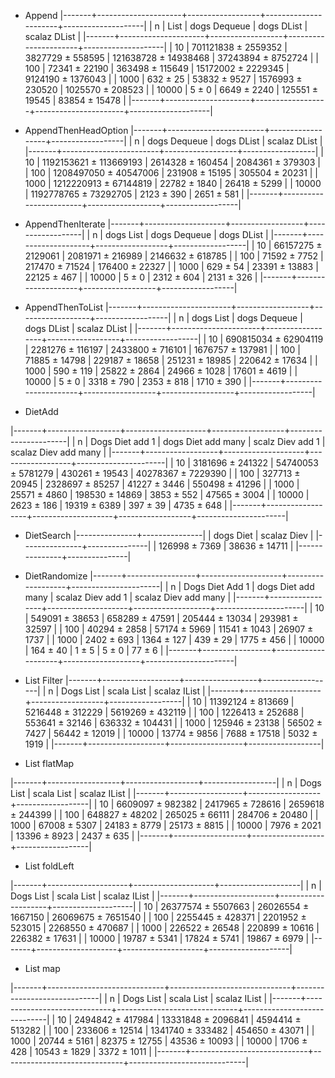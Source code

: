 * Append
|-------+---------------------+------------------+----------------------+--------------------|
|     n | List                | dogs Dequeue     | dogs DList           | scalaz DList       |
|-------+---------------------+------------------+----------------------+--------------------|
|    10 | 701121838 ± 2559352 | 3827729 ± 558595 | 121638728 ± 14938468 | 37243894 ± 8752724 |
|   100 | 72341 ± 22190       | 363498 ± 115649  | 15172002 ± 2229345   | 9124190 ± 1376043  |
|  1000 | 632 ± 25            | 53832 ± 9527     | 1576993 ± 230520     | 1025570 ± 208523   |
| 10000 | 5 ± 0               | 6649 ± 2240      | 125551 ± 19545       | 83854 ± 15478      |
|-------+---------------------+------------------+----------------------+--------------------|

* AppendThenHeadOption
|-------+------------------------+------------------+------------------|
|     n | dogs Dequeue           | dogs DList       | scalaz DList     |
|-------+------------------------+------------------+------------------|
|    10 | 1192153621 ± 113669193 | 2614328 ± 160454 | 2084361 ± 379303 |
|   100 | 1208497050 ± 40547006  | 231908 ± 15195   | 305504 ± 20231   |
|  1000 | 1212220913 ± 67144819  | 22782 ± 1840     | 26418 ± 5299     |
| 10000 | 1192778765 ± 73292705  | 2123 ± 390       | 2651 ± 581       |
|-------+------------------------+------------------+------------------|

* AppendThenIterate
|-------+--------------------+------------------+------------------|
|     n | dogs List          | dogs Dequeue     | dogs DList       |
|-------+--------------------+------------------+------------------|
|    10 | 66157275 ± 2129061 | 2081971 ± 216989 | 2146632 ± 618785 |
|   100 | 71592 ± 7752       | 217470 ± 71524   | 176400 ± 22327   |
|  1000 | 629 ± 54           | 23391 ± 13883    | 22125 ± 467      |
| 10000 | 5 ± 0              | 2312 ± 604       | 2131 ± 326       |
|-------+--------------------+------------------+------------------|

* AppendThenToList
|-------+----------------------+------------------+------------------+------------------|
|     n | dogs List            | dogs Dequeue     | dogs DList       | scalaz DList     |
|-------+----------------------+------------------+------------------+------------------|
|    10 | 690815034 ± 62904119 | 2281276 ± 116197 | 2433800 ± 716101 | 1676757 ± 137981 |
|   100 | 71885 ± 14798        | 229187 ± 18658   | 251231 ± 18985   | 220642 ± 17634   |
|  1000 | 590 ± 119            | 25822 ± 2864     | 24966 ± 1028     | 17601 ± 4619     |
| 10000 | 5 ± 0                | 3318 ± 790       | 2353 ± 818       | 1710 ± 390       |
|-------+----------------------+------------------+------------------+------------------|

* DietAdd

|-------+------------------+--------------------+------------------+----------------------|
|     n | Dogs Diet add 1  | dogs Diet add many | scalz Diev add 1 | scalaz Diev add many |
|-------+------------------+--------------------+------------------+----------------------|
|    10 | 3181696 ± 241322 | 54740053 ± 5781279 | 430261 ± 19543   | 40278367 ± 7229390   |
|   100 | 327713 ± 20945   | 2328697 ± 85257    | 41227 ± 3446     | 550498 ± 41296       |
|  1000 | 25571 ± 4860     | 198530 ± 14869     | 3853 ± 552       | 47565 ± 3004         |
| 10000 | 2623 ± 186       | 19319 ± 6389       | 397 ± 39         | 4735 ± 648           |
|-------+------------------+--------------------+------------------+----------------------|

* DietSearch
|---------------+---------------|
| dogs Diet     | scalaz Diev   |
|---------------+---------------|
| 126998 ± 7369 | 38636 ± 14711 |
|---------------+---------------|

* DietRandomize
|-------+-----------------+--------------------+-------------------+----------------------|
|     n | Dogs Diet Add 1 | dogs Diet add many | scalaz Diev add 1 | scalaz Diev add many |
|-------+-----------------+--------------------+-------------------+----------------------|
|    10 | 549091 ± 38653  | 658289 ± 47591     | 205444 ± 13034    | 293981 ± 32597       |
|   100 | 40294 ± 2858    | 57174 ± 5969       | 11541 ± 1043      | 26907 ± 1737         |
|  1000 | 2402 ± 693      | 1364 ± 127         | 439 ± 29          | 1775 ± 456           |
| 10000 | 164 ± 40        | 1 ± 5              | 5 ± 0             | 77 ± 6               |
|-------+-----------------+--------------------+-------------------+----------------------|

* List Filter
|-------+-------------------+------------------+------------------|
|     n | Dogs List         | scala List       | scalaz IList     |
|-------+-------------------+------------------+------------------|
|    10 | 11392124 ± 813669 | 5216448 ± 312229 | 5619269 ± 432119 |
|   100 | 1226413 ± 252688  | 553641 ± 32146   | 636332 ± 104431  |
|  1000 | 125946 ± 23138    | 56502 ± 7427     | 56442 ± 12019    |
| 10000 | 13774 ± 9856      | 7688 ± 17518     | 5032 ± 1919      |
|-------+-------------------+------------------+------------------|

* List flatMap

|-------+------------------+------------------+------------------|
|     n | Dogs List        | scala List       | scalaz IList     |
|-------+------------------+------------------+------------------|
|    10 | 6609097 ± 982382 | 2417965 ± 728616 | 2659618 ± 244399 |
|   100 | 648827 ± 48202   | 265025 ± 66111   | 284706 ± 20480   |
|  1000 | 67008 ± 5307     | 24183 ± 8779     | 25173 ± 8815     |
| 10000 | 7976 ± 2021      | 13396 ± 8923     | 2437 ± 635       |
|-------+------------------+------------------+------------------|

* List foldLeft

|-------+--------------------+--------------------+--------------------|
|     n | Dogs List          | scala List         | scalaz IList       |
|-------+--------------------+--------------------+--------------------|
|    10 | 26377574 ± 5507663 | 26026554 ± 1667150 | 26069675 ± 7651540 |
|   100 | 2255445 ± 428371   | 2201952 ± 523015   | 2268550 ± 470687   |
|  1000 | 226522 ± 26548     | 220899 ± 10616     | 226382 ± 17631     |
| 10000 | 19787 ± 5341       | 17824 ± 5741       | 19867 ± 6979       |
|-------+--------------------+--------------------+--------------------|

* List map

|-------+-----------------------------+------------------------------+-----------------------------|
|     n | Dogs List                   | scala List                   | scalaz IList                |
|-------+-----------------------------+------------------------------+-----------------------------|
|    10 | 2494842 ± 417984 | 13331848 ± 2096841 | 4594414 ± 513282 |
|   100 | 233606 ± 12514  | 1341740 ± 333482  | 454650 ± 43071  |
|  1000 | 20744 ± 5161   | 82375 ± 12755    | 43536 ± 10093   |
| 10000 | 1706 ± 428    | 10543 ± 1829    | 3372 ± 1011    |
|-------+-----------------------------+------------------------------+-----------------------------|


